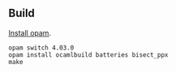 
## Build

[Install opam](https://opam.ocaml.org/doc/Install.html).

	opam switch 4.03.0
	opam install ocamlbuild batteries bisect_ppx
	make
